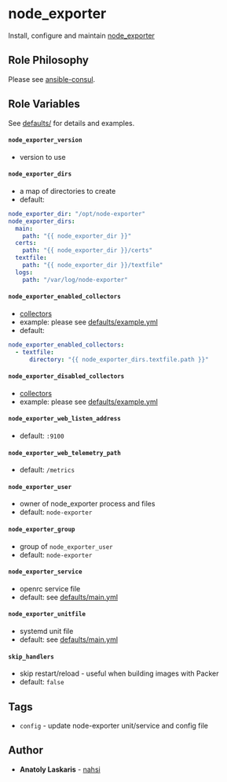 # node_exporter

Install, configure and maintain [node_exporter](https://github.com/prometheus/node_exporter)

## Role Philosophy

Please see
[ansible-consul](https://github.com/nahsi/ansible-consul#role-philosophy).

## Role Variables

See [defaults/](https://github.com/nahsi/ansible-node-exporter/blob/master/defaults/) for details and examples.

#### `node_exporter_version`

- version to use

#### `node_exporter_dirs`

- a map of directories to create
- default:

```yaml
node_exporter_dir: "/opt/node-exporter"
node_exporter_dirs:
  main:
    path: "{{ node_exporter_dir }}"
  certs:
    path: "{{ node_exporter_dir }}/certs"
  textfile:
    path: "{{ node_exporter_dir }}/textfile"
  logs:
    path: "/var/log/node-exporter"
```

#### `node_exporter_enabled_collectors`

- [collectors](https://github.com/prometheus/node_exporter#collectors)
- example: please see [defaults/example.yml](https://github.com/nahsi/ansible-node-exporter/blob/master/defaults/example.yml)
- default:
```yaml
node_exporter_enabled_collectors:
  - textfile:
      directory: "{{ node_exporter_dirs.textfile.path }}"
```

#### `node_exporter_disabled_collectors`

- [collectors](https://github.com/prometheus/node_exporter#collectors)
- example: please see [defaults/example.yml](https://github.com/nahsi/ansible-node-exporter/blob/master/defaults/example.yml)

#### `node_exporter_web_listen_address`

- default: `:9100`

#### `node_exporter_web_telemetry_path`

- default: `/metrics`

#### `node_exporter_user`

- owner of node_exporter process and files
- default: `node-exporter`

#### `node_exporter_group`

- group of `node_exporter_user`
- default: `node-exporter`

#### `node_exporter_service`

- openrc service file
- default: see [defaults/main.yml](https://github.com/nahsi/ansible-node-exporter/blob/master/defaults/main.yml)

#### `node_exporter_unitfile`

- systemd unit file
- default: see [defaults/main.yml](https://github.com/nahsi/ansible-node-exporter/blob/master/defaults/main.yml)

#### `skip_handlers`

- skip restart/reload - useful when building images with Packer
- default: `false`

## Tags

- `config` - update node-exporter unit/service and config file

## Author

- **Anatoly Laskaris** - [nahsi](https://github.com/nahsi)
